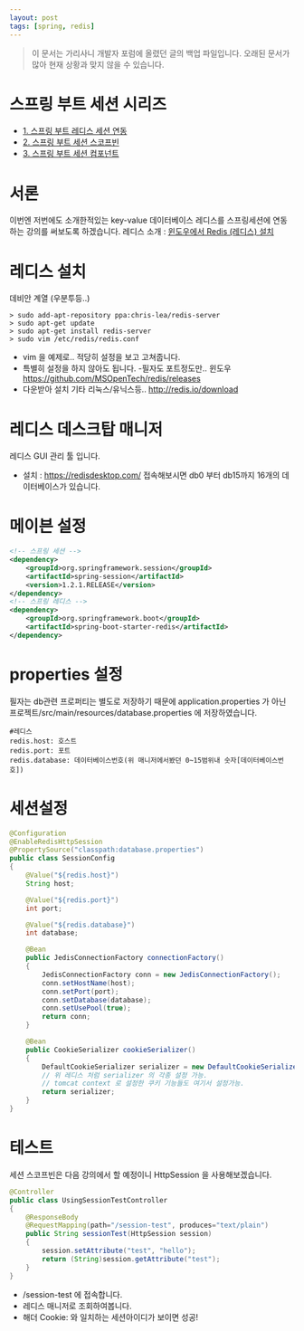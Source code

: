 ```yaml
---
layout: post
tags: [spring, redis]
---
```


> 이 문서는 가리사니 개발자 포럼에 올렸던 글의 백업 파일입니다.
오래된 문서가 많아 현재 상황과 맞지 않을 수 있습니다.


# 스프링 부트 세션 시리즈
- [1. 스프링 부트 레디스 세션 연동](/2016/07/20/%EB%B0%B1%EC%97%85-%EA%B0%80%EB%A6%AC%EC%82%AC%EB%8B%88-%EC%8A%A4%ED%94%84%EB%A7%81-%EB%B6%80%ED%8A%B8-%EB%A0%88%EB%94%94%EC%8A%A4-%EC%84%B8%EC%85%98-%EC%97%B0%EB%8F%99.html)
- [2. 스프링 부트 세션 스코프빈](/2016/07/20/%EB%B0%B1%EC%97%85-%EA%B0%80%EB%A6%AC%EC%82%AC%EB%8B%88-%EC%8A%A4%ED%94%84%EB%A7%81-%EB%B6%80%ED%8A%B8-%EC%84%B8%EC%85%98-%EC%8A%A4%EC%BD%94%ED%94%84%EB%B9%88.html)
- [3. 스프링 부트 세션 컴포넌트](/2016/07/20/%EB%B0%B1%EC%97%85-%EA%B0%80%EB%A6%AC%EC%82%AC%EB%8B%88-%EC%8A%A4%ED%94%84%EB%A7%81-%EB%B6%80%ED%8A%B8-%EC%84%B8%EC%85%98-%EC%BB%B4%ED%8F%AC%EB%84%8C%ED%8A%B8.html)


# 서론
이번엔 저번에도 소개한적있는 key-value 데이터베이스 레디스를 스프링세션에 연동하는 강의를 써보도록 하겠습니다.
레디스 소개 : [윈도우에서 Redis (레디스) 설치](/2016/01/27/%EB%B0%B1%EC%97%85-%EA%B0%80%EB%A6%AC%EC%82%AC%EB%8B%88-%EC%9C%88%EB%8F%84%EC%9A%B0%EC%97%90%EC%84%9C-Redis-(%EB%A0%88%EB%94%94%EC%8A%A4)-%EC%84%A4%EC%B9%98.html)


# 레디스 설치
데비안 계열 (우분투등..)
``` shell
> sudo add-apt-repository ppa:chris-lea/redis-server
> sudo apt-get update
> sudo apt-get install redis-server
> sudo vim /etc/redis/redis.conf
```
- vim 을 예제로.. 적당히 설정을 보고 고쳐줍니다.
- 특별히 설정을 하지 않아도 됩니다. -필자도 포트정도만..
윈도우
https://github.com/MSOpenTech/redis/releases
- 다운받아 설치
기타 리눅스/유닉스등..
http://redis.io/download


# 레디스 데스크탑 매니저
레디스 GUI 관리 툴 입니다.
- 설치 : https://redisdesktop.com/
접속해보시면 db0 부터 db15까지 16개의 데이터베이스가 있습니다.


# 메이븐 설정
``` xml
<!-- 스프링 세션 -->
<dependency>
	<groupId>org.springframework.session</groupId>
	<artifactId>spring-session</artifactId>
	<version>1.2.1.RELEASE</version>
</dependency>
<!-- 스프링 레디스 -->
<dependency>
	<groupId>org.springframework.boot</groupId>
	<artifactId>spring-boot-starter-redis</artifactId>
</dependency>
```


# properties 설정
필자는 db관련 프로퍼티는 별도로 저장하기 때문에 application.properties 가 아닌
프로젝트/src/main/resources/database.properties 에 저장하였습니다.
``` shell
#레디스
redis.host: 호스트
redis.port: 포트
redis.database: 데이터베이스번호(위 매니저에서봤던 0~15범위내 숫자[데이터베이스번호])
```


# 세션설정
``` java
@Configuration
@EnableRedisHttpSession
@PropertySource("classpath:database.properties")
public class SessionConfig
{
	@Value("${redis.host}")
	String host;

	@Value("${redis.port}")
	int port;

	@Value("${redis.database}")
	int database;

	@Bean
	public JedisConnectionFactory connectionFactory()
	{
		JedisConnectionFactory conn = new JedisConnectionFactory();
		conn.setHostName(host);
		conn.setPort(port);
		conn.setDatabase(database);
		conn.setUsePool(true);
		return conn;
	}

	@Bean
	public CookieSerializer cookieSerializer()
	{
		DefaultCookieSerializer serializer = new DefaultCookieSerializer();
		// 위 레디스 처럼 serializer 의 각종 설정 가능.
		// tomcat context 로 설정한 쿠키 기능들도 여기서 설정가능.
		return serializer;
	}
}
```


# 테스트
세션 스코프빈은 다음 강의에서 할 예정이니 HttpSession 을 사용해보겠습니다.
``` java
@Controller
public class UsingSessionTestController
{
	@ResponseBody
	@RequestMapping(path="/session-test", produces="text/plain")
	public String sessionTest(HttpSession session)
	{
		session.setAttribute("test", "hello");
		return (String)session.getAttribute("test");
	}
}
```
- /session-test 에 접속합니다.
- 레디스 매니저로 조회하여봅니다.
- 해더 Cookie: 와 일치하는 세션아이디가 보이면 성공!